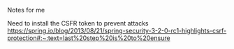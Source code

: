Notes for me

Need to install the CSFR token to prevent attacks
https://spring.io/blog/2013/08/21/spring-security-3-2-0-rc1-highlights-csrf-protection#:~:text=last%20step%20is%20to%20ensure